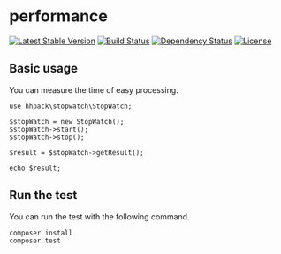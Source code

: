performance
========================================

[![Latest Stable Version](https://poser.pugx.org/hhpack/performance/v/stable)](https://packagist.org/packages/hhpack/performance)
[![Build Status](https://travis-ci.org/hhpack/performance.svg?branch=master)](https://travis-ci.org/hhpack/performance)
[![Dependency Status](https://www.versioneye.com/user/projects/569b4a0fed08610040000043/badge.svg?style=flat)](https://www.versioneye.com/user/projects/569b4a0fed08610040000043)
[![License](https://poser.pugx.org/hhpack/performance/license)](https://packagist.org/packages/hhpack/performance)

Basic usage
------------------------------------------------

You can measure the time of easy processing.

```hack
use hhpack\stopwatch\StopWatch;

$stopWatch = new StopWatch();
$stopWatch->start();
$stopWatch->stop();

$result = $stopWatch->getResult();

echo $result;
```

Run the test
------------------------------------------------

You can run the test with the following command.

	composer install
	composer test
